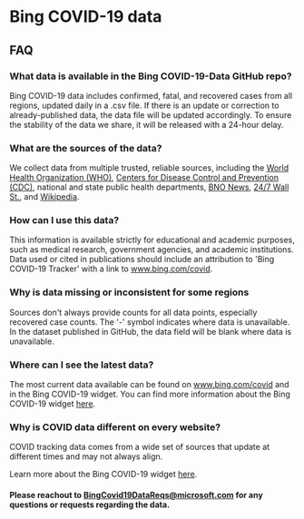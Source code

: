 # Bing COVID-19 data

## FAQ

### What data is available in the Bing COVID-19-Data GitHub repo?
Bing COVID-19 data includes confirmed, fatal, and recovered cases from all regions, updated daily in a .csv file. If there is an update or correction to already-published data, the data file will be updated accordingly. To ensure the stability of the data we share, it will be released with a 24-hour delay.

### What are the sources of the data?
We collect data from multiple trusted, reliable sources, including the [World Health Organization (WHO)](https://www.who.int/emergencies/diseases/novel-coronavirus-2019), [Centers for Disease Control and Prevention (CDC)](https://www.cdc.gov/coronavirus/2019-ncov/index.html), national and state public health departments, [BNO News](https://bnonews.com/index.php/2020/04/the-latest-coronavirus-cases/), [24/7 Wall St.](https://247wallst.com/), and [Wikipedia](https://en.wikipedia.org/wiki/2019%E2%80%9320_coronavirus_pandemic).

### How can I use this data?
This information is available strictly for educational and academic purposes, such as medical research, government agencies, and academic institutions. Data used or cited in publications should include an attribution to 'Bing COVID-19 Tracker' with a link to www.bing.com/covid.

### Why is data missing or inconsistent for some regions
Sources don't always provide counts for all data points, especially recovered case counts. The '-' symbol indicates where data is unavailable. In the dataset published in GitHub, the data field will be blank where data is unavailable.

### Where can I see the latest data?
The most current data available can be found on www.bing.com/covid and in the Bing COVID-19 widget. You can find more information about the Bing COVID-19 widget [here](https://www.bing.com/covid/dev#widget).
 
### Why is COVID data different on every website?
COVID tracking data comes from a wide set of sources that update at different times and may not always align.

Learn more about the Bing COVID-19 widget [here](https://www.bing.com/covid/dev#widget).

#### Please reachout to BingCovid19DataReqs@microsoft.com for any questions or requests regarding the data. 
